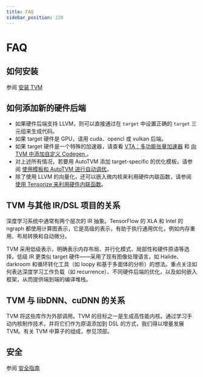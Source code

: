 ```yaml
---
title: FAQ
sidebar_position: 220
---
```


# FAQ
## 如何安装
参阅 [安装 TVM](../../install)

## 如何添加新的硬件后端
* 如果硬件后端支持 LLVM，则可以直接通过在 `target` 中设置正确的 `target` 三元组来生成代码。
* 如果 target 硬件是 GPU，请用 cuda、opencl 或 vulkan 后端。
* 如果 target 硬件是一个特殊的加速器，请查看 [VTA：多功能张量加速器](https://tvm.apache.org/docs/topic/vta/index.html#vta-index) 和 [向 TVM 中添加自定义 Codegen ](https://tvm.apache.org/docs/dev/how_to/relay_bring_your_own_codegen.html#relay-bring-your-own-codegen)。
* 对上述所有情况，若要用 AutoTVM 添加 target-specific 的优化模板，请参阅 [使用模板和 AutoTVM 进行自动调优](https://tvm.apache.org/docs/how_to/tune_with_autotvm/index.html#tutorials-autotvm-sec)。
* 除了使用 LLVM 的向量化，还可以嵌入微内核来利用硬件内联函数，请参阅 [使用 Tensorize 来利用硬件内联函数](https://tvm.apache.org/docs/how_to/work_with_schedules/tensorize.html#tutorials-tensorize)。

## TVM 与其他 IR/DSL 项目的关系
深度学习系统中通常有两个层次的 IR 抽象。TensorFlow 的 XLA 和 Intel 的 ngraph 都使用计算图表示，它是高级的表示，有助于执行通用优化，例如内存重用、布局转换和自动微分。

TVM 采用低级表示，明确表示内存布局、并行化模式、局部性和硬件原语等选择。低级 IR 更类似 target 硬件——采用了现有图像处理语言，如 Halide、darkroom 和循环转化工具（如 loopy 和基于多面体的分析）的想法。重点关注如何表达深度学习工作负载（如 recurrence）、不同硬件后端的优化，以及如何嵌入框架，从而提供端到端的编译堆栈。

## TVM 与 libDNN、cuDNN 的关系
TVM 将这些库作为外部调用。TVM 的目标之一是生成高性能内核。通过学习手动内核制作技术，并将它们作为原语添加到 DSL 的方式，我们得以增量发展 TVM。有关 TVM 中算子的组成，参见顶部。

## 安全
参阅 [安全指南](https://tvm.apache.org/docs/arch/security.html#dev-security)